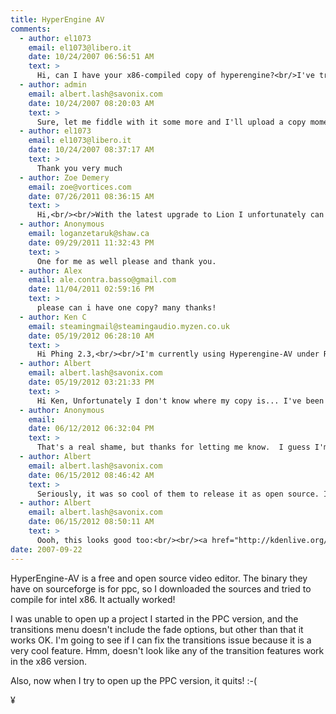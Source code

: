 ```yaml
---
title: HyperEngine AV
comments:
  - author: el1073
    email: el1073@libero.it
    date: 10/24/2007 06:56:51 AM
    text: >
      Hi, can I have your x86-compiled copy of hyperengine?<br/>I've tryed to do it myself, but xcode shows me an error about an undeclared gettimeofday function :(
  - author: admin
    email: albert.lash@savonix.com
    date: 10/24/2007 08:20:03 AM
    text: >
      Sure, let me fiddle with it some more and I'll upload a copy momentarily.
  - author: el1073
    email: el1073@libero.it
    date: 10/24/2007 08:37:17 AM
    text: >
      Thank you very much
  - author: Zoe Demery
    email: zoe@vortices.com
    date: 07/26/2011 08:36:15 AM
    text: >
      Hi,<br/><br/>With the latest upgrade to Lion I unfortunately can't run HyperEngine-AV any more.  I came across your post here - could you please send me an Intel copy somehow?<br/><br/>Many thanks,<br/>Zoe
  - author: Anonymous
    email: loganzetaruk@shaw.ca
    date: 09/29/2011 11:32:43 PM
    text: >
      One for me as well please and thank you.
  - author: Alex
    email: ale.contra.basso@gmail.com
    date: 11/04/2011 02:59:16 PM
    text: >
      please can i have one copy? many thanks!
  - author: Ken C
    email: steamingmail@steamingaudio.myzen.co.uk
    date: 05/19/2012 06:28:10 AM
    text: >
      Hi Phing 2.3,<br/><br/>I'm currently using Hyperengine-AV under Rosetta on Snow Leopard.  It's pretty much the only PPC app I have left now, but it's so good, it's the one major reason I'm very reluctant to move on to Lion anytime soon.  One day, though, I suppose I'll have to. ;-(<br/><br/>Well done to you for grasping the nettle and re-compiling it for Intel machines - I think you're the only person out there who's tried this!  How's it going - any progress? Have you managed to get the fade functions to work yet?<br/><br/>If you could send me a copy of your latest Intel version, I'd be very grateful.<br/><br/>All the best,<br/>Ken<br/><br/>
  - author: Albert
    email: albert.lash@savonix.com
    date: 05/19/2012 03:21:33 PM
    text: >
      Hi Ken, Unfortunately I don't know where my copy is... I've been running debian and ubuntu only these days.
  - author: Anonymous
    email:
    date: 06/12/2012 06:32:04 PM
    text: >
      That's a real shame, but thanks for letting me know.  I guess I'm just going to have to sit on my hands and wait for the new OSX version of Lightworks to emerge.  I just hope it's as easy to use and as intuitive as Hyperengine.<br/><br/>Cheers,<br/>Ken
  - author: Albert
    email: albert.lash@savonix.com
    date: 06/15/2012 08:46:42 AM
    text: >
      Seriously, it was so cool of them to release it as open source. I'm surprised that so few people have picked up on it to bring it up to date. I'm even surprised no one has migrated the source code to github. Maybe I'll do that to try and stir up some interest from the open source development community. If it could go cross platform (GNU/Linux, BSD, and Mac OS X... ok Windows too), that would generate interest. I'll take another look.
  - author: Albert
    email: albert.lash@savonix.com
    date: 06/15/2012 08:50:11 AM
    text: >
      Oooh, this looks good too:<br/><br/><a href="http://kdenlive.org/" rel="nofollow">http://kdenlive.org/</a><br/><br/>Have you tried that?
date: 2007-09-22
---
```


HyperEngine-AV is a free and open source video editor. The binary they have on sourceforge is for ppc, so I downloaded the sources and tried to compile for intel x86. It actually worked!

I was unable to open up a project I started in the PPC version, and the transitions menu doesn't include the fade options, but other than that it works OK. I'm going to see if I can fix the transitions issue because it is a very cool feature. Hmm, doesn't look like any of the transition features work in the x86 version.

Also, now when I try to open up the PPC version, it quits! :-(

¥

